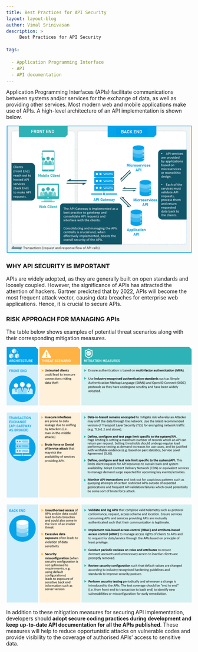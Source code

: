 ```yaml
---
title: Best Practices for API Security
layout: layout-blog
author: Vimal Srinivasan 
description: >
     Best Practices for API Security

tags:

  - Application Programming Interface
  - API
  - API documentation
---
```

Application Programming Interfaces (APIs) facilitate communications between systems and/or services for the exchange of data, as well as providing other services.  Most modern web and mobile applications make use of APIs. A high-level architecture of an API implementation is shown below.

![API_implementation](/assets/img/API-implementation.png)

### WHY API SECURITY IS IMPORTANT
APIs are widely adopted, as they are generally built on open standards and loosely coupled. However, the significance of APIs has attracted the attention of hackers. Gartner predicted that by 2022, APIs will become the most frequent attack vector, causing data breaches for enterprise web applications. Hence, it is crucial to secure APIs.

### RISK APPROACH FOR MANAGING APIs
The table below shows examples of potential threat scenarios along with their corresponding mitigation measures.

![API_riskapproach](/assets/img/API-threatscenario01.png)

![API_riskapproach](/assets/img/API-threatscenario02.png)

![API_riskapproach](/assets/img/API-threatscenario03.png)

In addition to these mitigation measures for securing API implementation, developers should **adopt secure coding practices during development and keep up-to-date API documentation for all the APIs published**. These measures will help to reduce opportunistic attacks on vulnerable codes and provide visibility to the coverage of authorised APIs’ access to sensitive data.
